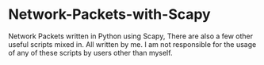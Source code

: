 # Network-Packets-with-Scapy
Network Packets written in Python using Scapy, There are also a few other useful scripts mixed in. All written by me. I am not responsible for the usage of any of these scripts by users other than myself.
